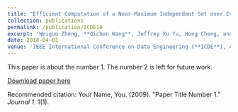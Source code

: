```yaml
---
title: "Efficient Computation of a Near-Maximum Independent Set over Evolving Graphs."
collection: publications
permalink: /publication/ICDE18
excerpt: 'Weiguo Zheng, **Qichen Wang**, Jeffrey Xu Yu, Hong Cheng, and Lei Zou.'
date: 2018-04-01
venue: 'IEEE International Conference on Data Engineering (**ICDE**), April 2018.'
---
```

<!-- paperurl: 'http://academicpages.github.io/files/paper1.pdf' -->
<!-- citation: 'Your Name, You. (2009). &quot;Paper Title Number 1.&quot; <i>Journal 1</i>. 1(1).' -->
This paper is about the number 1. The number 2 is left for future work.

[Download paper here](http://academicpages.github.io/files/paper1.pdf)

Recommended citation: Your Name, You. (2009). "Paper Title Number 1." <i>Journal 1</i>. 1(1).
